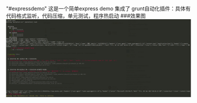 "#expressdemo" 
这是一个简单express demo
集成了 grunt自动化插件：具体有代码格式监听，代码压缩，单元测试，程序热启动
###效果图
![github](https://github.com/MissJin/expressdemo/blob/master/%E5%8D%95%E5%85%83%E6%B5%8B%E8%AF%95%E6%95%88%E6%9E%9C.png "github") 
